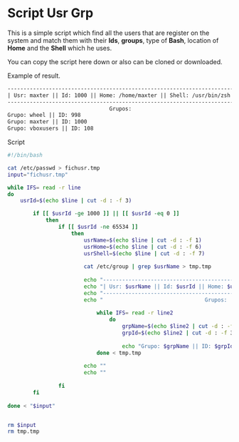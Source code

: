 # Script Usr Grp

This is a simple script which find all the users that are register on the system and match them with their **Ids**, **groups**, type of **Bash**, location of **Home** and the **Shell** which he uses.

You can copy the script here down or also can be cloned or downloaded.

Example of result.
```txt
---------------------------------------------------------------------------
| Usr: maxter || Id: 1000 || Home: /home/maxter || Shell: /usr/bin/zsh |
---------------------------------------------------------------------------
                                Grupos:
Grupo: wheel || ID: 998
Grupo: maxter || ID: 1000
Grupo: vboxusers || ID: 108
```


Script

```bash
#!/bin/bash

cat /etc/passwd > fichusr.tmp
input="fichusr.tmp"

while IFS= read -r line
do
	usrId=$(echo $line | cut -d : -f 3)

		if [[ $usrId -ge 1000 ]] || [[ $usrId -eq 0 ]]
			then
				if [[ $usrId -ne 65534 ]]
					then
						usrName=$(echo $line | cut -d : -f 1)
						usrHome=$(echo $line | cut -d : -f 6)
						usrShell=$(echo $line | cut -d : -f 7)
						
						cat /etc/group | grep $usrName > tmp.tmp
						
						echo "---------------------------------------------------------------------------"
						echo "| Usr: $usrName || Id: $usrId || Home: $usrHome || Shell: $usrShell |"
						echo "---------------------------------------------------------------------------"
						echo "                                Grupos:                                    "
							
							while IFS= read -r line2
								do
									grpName=$(echo $line2 | cut -d : -f 1)
									grpId=$(echo $line2 | cut -d : -f 3)
									
									echo "Grupo: $grpName || ID: $grpId"
							done < tmp.tmp
							
						echo ""
						echo ""
													
				fi
		fi
	
done < "$input"


rm $input
rm tmp.tmp
```